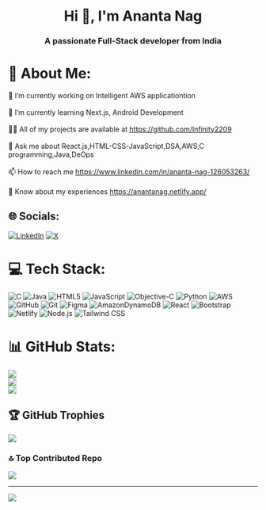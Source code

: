 <h1 align="center">Hi 👋, I'm Ananta Nag</h1>
<h3 align="center">A passionate Full-Stack developer from India</h3>

# 💫 About Me:
🔭 I’m currently working on Intelligent AWS applicationtion<br><br>🌱 I’m currently learning Next.js, Android Development<br><br>👨‍💻 All of my projects are available at https://github.com/Infinity2209<br><br>💬 Ask me about React.js,HTML-CSS-JavaScript,DSA,AWS,C programming,Java,DeOps<br><br>📫 How to reach me https://www.linkedin.com/in/ananta-nag-126053263/<br><br>📄 Know about my experiences https://anantanag.netlify.app/


## 🌐 Socials:
[![LinkedIn](https://img.shields.io/badge/LinkedIn-%230077B5.svg?logo=linkedin&logoColor=white)](https://linkedin.com/in/ananta-nag-126053263) [![X](https://img.shields.io/badge/X-black.svg?logo=X&logoColor=white)](https://x.com/AnantaNag917487) 

# 💻 Tech Stack:
![C](https://img.shields.io/badge/c-%2300599C.svg?style=for-the-badge&logo=c&logoColor=white) 
![Java](https://img.shields.io/badge/java-%23ED8B00.svg?style=for-the-badge&logo=openjdk&logoColor=white) 
![HTML5](https://img.shields.io/badge/html5-%23E34F26.svg?style=for-the-badge&logo=html5&logoColor=white) 
![JavaScript](https://img.shields.io/badge/javascript-%23323330.svg?style=for-the-badge&logo=javascript&logoColor=%23F7DF1E) 
![Objective-C](https://img.shields.io/badge/OBJECTIVE--C-%233A95E3.svg?style=for-the-badge&logo=apple&logoColor=white) 
![Python](https://img.shields.io/badge/python-3670A0?style=for-the-badge&logo=python&logoColor=ffdd54) 
![AWS](https://img.shields.io/badge/AWS-%23FF9900.svg?style=for-the-badge&logo=amazon-aws&logoColor=white) 
![GitHub](https://img.shields.io/badge/github-%23121011.svg?style=for-the-badge&logo=github&logoColor=white) 
![Git](https://img.shields.io/badge/git-%23F05033.svg?style=for-the-badge&logo=git&logoColor=white) 
![Figma](https://img.shields.io/badge/figma-%23F24E1E.svg?style=for-the-badge&logo=figma&logoColor=white) 
![AmazonDynamoDB](https://img.shields.io/badge/Amazon%20DynamoDB-4053D6?style=for-the-badge&logo=Amazon%20DynamoDB&logoColor=white) 
![React](https://img.shields.io/badge/react-%2320232a.svg?style=for-the-badge&logo=react&logoColor=%2361DAFB) 
![Bootstrap](https://img.shields.io/badge/bootstrap-%238511FA.svg?style=for-the-badge&logo=bootstrap&logoColor=white) 
![Netlify](https://img.shields.io/badge/netlify-%23000000.svg?style=for-the-badge&logo=netlify&logoColor=#00C7B7) 
![Node.js](https://img.shields.io/badge/node.js-%2343853D.svg?style=for-the-badge&logo=node.js&logoColor=white) 
![Tailwind CSS](https://img.shields.io/badge/tailwindcss-%2338B2AC.svg?style=for-the-badge&logo=tailwind-css&logoColor=white)

# 📊 GitHub Stats:
![](https://github-readme-stats.vercel.app/api?username=Infinity2209&theme=dark&hide_border=false&include_all_commits=false&count_private=false)<br/>
![](https://github-readme-streak-stats.herokuapp.com/?user=Infinity2209&theme=dark&hide_border=false)<br/>
![](https://github-readme-stats.vercel.app/api/top-langs/?username=Infinity2209&theme=dark&hide_border=false&include_all_commits=false&count_private=false&layout=compact)

## 🏆 GitHub Trophies
![](https://github-profile-trophy.vercel.app/?username=Infinity2209&theme=radical&no-frame=false&no-bg=false&margin-w=4)

### 🔝 Top Contributed Repo
![](https://github-contributor-stats.vercel.app/api?username=Infinity2209&limit=5&theme=dark&combine_all_yearly_contributions=true)

---
[![](https://visitcount.itsvg.in/api?id=Infinity2209&icon=0&color=0)](https://visitcount.itsvg.in)

<!-- Proudly created with GPRM ( https://gprm.itsvg.in ) -->
